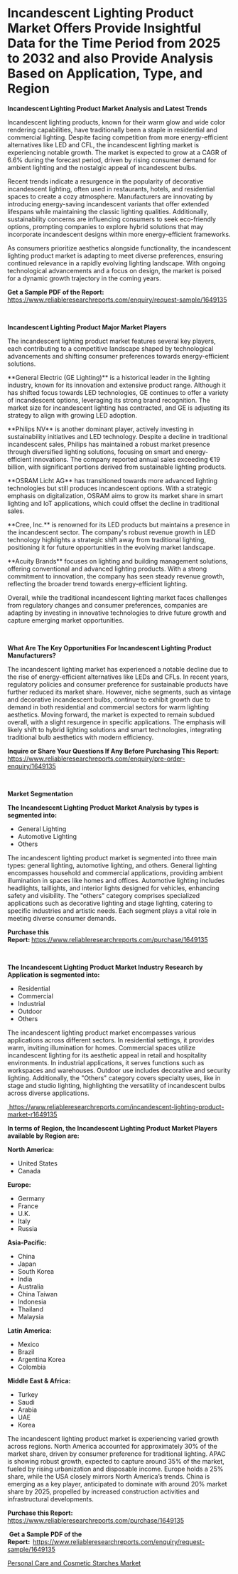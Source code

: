<p><h1>Incandescent Lighting Product Market Offers Provide Insightful Data for the Time Period from 2025 to 2032 and also Provide Analysis Based on Application, Type, and Region</h1></p><p><strong>Incandescent Lighting Product Market Analysis and Latest Trends</strong></p>
<p><p>Incandescent lighting products, known for their warm glow and wide color rendering capabilities, have traditionally been a staple in residential and commercial lighting. Despite facing competition from more energy-efficient alternatives like LED and CFL, the incandescent lighting market is experiencing notable growth. The market is expected to grow at a CAGR of 6.6% during the forecast period, driven by rising consumer demand for ambient lighting and the nostalgic appeal of incandescent bulbs.</p><p>Recent trends indicate a resurgence in the popularity of decorative incandescent lighting, often used in restaurants, hotels, and residential spaces to create a cozy atmosphere. Manufacturers are innovating by introducing energy-saving incandescent variants that offer extended lifespans while maintaining the classic lighting qualities. Additionally, sustainability concerns are influencing consumers to seek eco-friendly options, prompting companies to explore hybrid solutions that may incorporate incandescent designs within more energy-efficient frameworks.</p><p>As consumers prioritize aesthetics alongside functionality, the incandescent lighting product market is adapting to meet diverse preferences, ensuring continued relevance in a rapidly evolving lighting landscape. With ongoing technological advancements and a focus on design, the market is poised for a dynamic growth trajectory in the coming years.</p></p>
<p><strong>Get a Sample PDF of the Report:&nbsp;</strong> <a href="https://www.reliableresearchreports.com/enquiry/request-sample/1649135?utm_campaign=3359&utm_medium=2&utm_source=Github&utm_content=ia&utm_term=26032025&utm_id=incandescent-lighting-product">https://www.reliableresearchreports.com/enquiry/request-sample/1649135</a></p>
<p>&nbsp;</p>
<p><strong>Incandescent Lighting Product Major Market Players</strong></p>
<p><p>The incandescent lighting product market features several key players, each contributing to a competitive landscape shaped by technological advancements and shifting consumer preferences towards energy-efficient solutions.</p><p>**General Electric (GE Lighting)** is a historical leader in the lighting industry, known for its innovation and extensive product range. Although it has shifted focus towards LED technologies, GE continues to offer a variety of incandescent options, leveraging its strong brand recognition. The market size for incandescent lighting has contracted, and GE is adjusting its strategy to align with growing LED adoption.</p><p>**Philips NV** is another dominant player, actively investing in sustainability initiatives and LED technology. Despite a decline in traditional incandescent sales, Philips has maintained a robust market presence through diversified lighting solutions, focusing on smart and energy-efficient innovations. The company reported annual sales exceeding €19 billion, with significant portions derived from sustainable lighting products.</p><p>**OSRAM Licht AG** has transitioned towards more advanced lighting technologies but still produces incandescent options. With a strategic emphasis on digitalization, OSRAM aims to grow its market share in smart lighting and IoT applications, which could offset the decline in traditional sales.</p><p>**Cree, Inc.** is renowned for its LED products but maintains a presence in the incandescent sector. The company's robust revenue growth in LED technology highlights a strategic shift away from traditional lighting, positioning it for future opportunities in the evolving market landscape.</p><p>**Acuity Brands** focuses on lighting and building management solutions, offering conventional and advanced lighting products. With a strong commitment to innovation, the company has seen steady revenue growth, reflecting the broader trend towards energy-efficient lighting.</p><p>Overall, while the traditional incandescent lighting market faces challenges from regulatory changes and consumer preferences, companies are adapting by investing in innovative technologies to drive future growth and capture emerging market opportunities.</p></p>
<p>&nbsp;</p>
<p><strong>What Are The Key Opportunities For Incandescent Lighting Product Manufacturers?</strong></p>
<p><p>The incandescent lighting market has experienced a notable decline due to the rise of energy-efficient alternatives like LEDs and CFLs. In recent years, regulatory policies and consumer preference for sustainable products have further reduced its market share. However, niche segments, such as vintage and decorative incandescent bulbs, continue to exhibit growth due to demand in both residential and commercial sectors for warm lighting aesthetics. Moving forward, the market is expected to remain subdued overall, with a slight resurgence in specific applications. The emphasis will likely shift to hybrid lighting solutions and smart technologies, integrating traditional bulb aesthetics with modern efficiency.</p></p>
<p><strong>Inquire or Share Your Questions If Any Before Purchasing This Report:</strong> <a href="https://www.reliableresearchreports.com/enquiry/pre-order-enquiry/1649135?utm_campaign=3359&utm_medium=2&utm_source=Github&utm_content=ia&utm_term=26032025&utm_id=incandescent-lighting-product">https://www.reliableresearchreports.com/enquiry/pre-order-enquiry/1649135</a></p>
<p>&nbsp;</p>
<p><strong>Market Segmentation</strong></p>
<p><strong>The Incandescent Lighting Product Market Analysis by types is segmented into:</strong></p>
<p><ul><li>General Lighting</li><li>Automotive Lighting</li><li>Others</li></ul></p>
<p><p>The incandescent lighting product market is segmented into three main types: general lighting, automotive lighting, and others. General lighting encompasses household and commercial applications, providing ambient illumination in spaces like homes and offices. Automotive lighting includes headlights, taillights, and interior lights designed for vehicles, enhancing safety and visibility. The "others" category comprises specialized applications such as decorative lighting and stage lighting, catering to specific industries and artistic needs. Each segment plays a vital role in meeting diverse consumer demands.</p></p>
<p><strong>Purchase this Report:&nbsp;</strong><a href="https://www.reliableresearchreports.com/purchase/1649135?utm_campaign=3359&utm_medium=2&utm_source=Github&utm_content=ia&utm_term=26032025&utm_id=incandescent-lighting-product">https://www.reliableresearchreports.com/purchase/1649135</a></p>
<p>&nbsp;</p>
<p><strong>The Incandescent Lighting Product Market Industry Research by Application is segmented into:</strong></p>
<p><ul><li>Residential</li><li>Commercial</li><li>Industrial</li><li>Outdoor</li><li>Others</li></ul></p>
<p><p>The incandescent lighting product market encompasses various applications across different sectors. In residential settings, it provides warm, inviting illumination for homes. Commercial spaces utilize incandescent lighting for its aesthetic appeal in retail and hospitality environments. In industrial applications, it serves functions such as workspaces and warehouses. Outdoor use includes decorative and security lighting. Additionally, the "Others" category covers specialty uses, like in stage and studio lighting, highlighting the versatility of incandescent bulbs across diverse applications.</p></p>
<p><a href="https://www.reliableresearchreports.com/incandescent-lighting-product-market-r1649135?utm_campaign=3359&utm_medium=2&utm_source=Github&utm_content=ia&utm_term=26032025&utm_id=incandescent-lighting-product">&nbsp;https://www.reliableresearchreports.com/incandescent-lighting-product-market-r1649135</a></p>
<p><strong>In terms of Region, the Incandescent Lighting Product Market Players available by Region are:</strong></p>
<p>
    <p> <strong> North America: </strong>
        <ul>
            <li>United States</li>
            <li>Canada</li>
        </ul>
        </p> 
    <p> <strong> Europe: </strong>
        <ul>
            <li>Germany</li>
            <li>France</li>
            <li>U.K.</li>
            <li>Italy</li>
            <li>Russia</li>
        </ul>
        </p> 
    <p> <strong> Asia-Pacific: </strong>
        <ul>
            <li>China</li>
            <li>Japan</li>
            <li>South Korea</li>
            <li>India</li>
            <li>Australia</li>
            <li>China Taiwan</li>
            <li>Indonesia</li>
            <li>Thailand</li>
            <li>Malaysia</li>
        </ul>
        </p> 
    <p> <strong> Latin America: </strong>
        <ul>
            <li>Mexico</li>
            <li>Brazil</li>
            <li>Argentina Korea</li>
            <li>Colombia</li>
        </ul>
        </p> 
    <p> <strong> Middle East & Africa: </strong>
        <ul>
            <li>Turkey</li>
            <li>Saudi</li>
            <li>Arabia</li>
            <li>UAE</li>
            <li>Korea</li>
        </ul>
    </p>
    </p>
<p><p>The incandescent lighting product market is experiencing varied growth across regions. North America accounted for approximately 30% of the market share, driven by consumer preference for traditional lighting. APAC is showing robust growth, expected to capture around 35% of the market, fueled by rising urbanization and disposable income. Europe holds a 25% share, while the USA closely mirrors North America’s trends. China is emerging as a key player, anticipated to dominate with around 20% market share by 2025, propelled by increased construction activities and infrastructural developments.</p></p>
<p><strong>Purchase this Report: </strong><a href="https://www.reliableresearchreports.com/purchase/1649135?utm_campaign=3359&utm_medium=2&utm_source=Github&utm_content=ia&utm_term=26032025&utm_id=incandescent-lighting-product">https://www.reliableresearchreports.com/purchase/1649135</a></p>
<p>&nbsp;<strong>Get a Sample PDF of the Report:&nbsp;&nbsp;</strong><a href="https://www.reliableresearchreports.com/enquiry/request-sample/1649135?utm_campaign=3359&utm_medium=2&utm_source=Github&utm_content=ia&utm_term=26032025&utm_id=incandescent-lighting-product">https://www.reliableresearchreports.com/enquiry/request-sample/1649135</a></p>
<p><strong></strong></p>
<p><p><a href="https://github.com/boyertrull4r/Market-Research-Report-List-1/blob/main/personal-care-and-cosmetic-starches-market.md?utm_campaign=3359&utm_medium=2&utm_source=Github&utm_content=ia&utm_term=26032025&utm_id=incandescent-lighting-product">Personal Care and Cosmetic Starches Market</a></p></p>